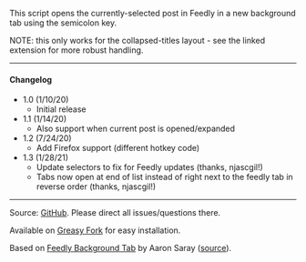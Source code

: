 This script opens the currently-selected post in Feedly in a new background tab using the semicolon key.

NOTE: this only works for the collapsed-titles layout - see the linked extension for more robust handling.

---

#### Changelog
* 1.0 (1/10/20)
  * Initial release
* 1.1 (1/14/20)
  * Also support when current post is opened/expanded
* 1.2 (7/24/20)
  * Add Firefox support (different hotkey code)
* 1.3 (1/28/21)
  * Update selectors to fix for Feedly updates (thanks, njascgil!)
  * Tabs now open at end of list instead of right next to the feedly tab in reverse order (thanks, njascgil!)

---

Source: [GitHub](https://github.com/theborg3of5/Userscripts/tree/master/feedlyOpenInBackground ). Please direct all issues/questions there.

Available on [Greasy Fork](https://greasyfork.org/en/scripts/394974-feedly-open-in-background-tab ) for easy installation.

Based on [Feedly Background Tab](https://chrome.google.com/webstore/detail/feedly-background-tab/gjlijkhcebalcchkhgaiflaooghmoegk ) by Aaron Saray ([source](https://github.com/aaronsaray/feedlybackgroundtab )).
